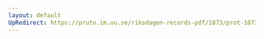 ```yaml
---
layout: default
UpRedirect: https://pruto.im.uu.se/riksdagen-records-pdf/1873/prot-1873--ak--522.pdf
---
```

